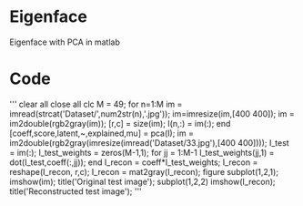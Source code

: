 # Eigenface
Eigenface with PCA in matlab

# Code
'''
clear all
close all
clc
M = 49; 
for n=1:M
  im = imread(strcat('Dataset/',num2str(n),'.jpg'));
  im=imresize(im,[400 400]);
  im = im2double(rgb2gray(im)); 
  [r,c] = size(im);
  I(n,:) = im(:); 
end
[coeff,score,latent,~,explained,mu] = pca(I);
im = im2double(rgb2gray(imresize(imread('Dataset/33.jpg'),[400 400])));
I_test = im(:);
I_test_weights = zeros(M-1,1);
for jj = 1:M-1
  I_test_weights(jj,1) = dot(I_test,coeff(:,jj));
end
I_recon = coeff*I_test_weights;
I_recon = reshape(I_recon, r,c);
I_recon = mat2gray(I_recon);
figure
subplot(1,2,1);
imshow(im);
title('Original test image');
subplot(1,2,2)
imshow(I_recon);
title('Reconstructed test image');
'''
